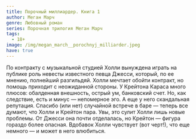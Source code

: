 ```yaml
---
title: Порочный миллиардер. Книга 1
author: Меган Марч
genre: Любовный роман
series: Порочная трилогия Меган Марч
tags:
  - 18+
image: /img/megan_march__porochnyj_milliarder.jpeg
have: true
---
```

По контракту с музыкальной студией Холли вынуждена играть на публике роль невесты известного певца Джесси, который, по ее мнению, полнейший разгильдяй. Холли мечтает обойти контракт, но помощь приходит с неожиданной стороны. У Крейтона Караса много плюсов: обалденная внешность, острый ум, банковский счет. Но, как следствие, есть и минус — непомерное эго. А еще у него скандальная репутация. Спасибо (или нет) случайной встрече в баре — теперь все думают, что Холли и Крейтон пара. Увы, это сулит Холли лишь новые проблемы. От Джесси она почти отделалась, но Крейтон — фигура гораздо более опасная. Вдобавок Холли чувствует (вот черт!), что еще немного — и может в него влюбиться.